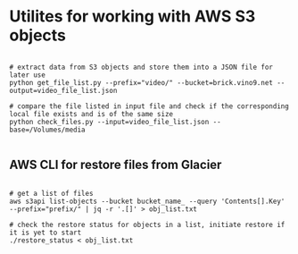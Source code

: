 
# Utilites for working with AWS S3 objects

```shell

# extract data from S3 objects and store them into a JSON file for later use
python get_file_list.py --prefix="video/" --bucket=brick.vino9.net --output=video_file_list.json

# compare the file listed in input file and check if the corresponding local file exists and is of the same size
python check_files.py --input=video_file_list.json --base=/Volumes/media


```

## AWS CLI for restore files from Glacier

```shell

# get a list of files
aws s3api list-objects --bucket bucket_name_ --query 'Contents[].Key' --prefix="prefix/" | jq -r '.[]' > obj_list.txt

# check the restore status for objects in a list, initiate restore if it is yet to start
./restore_status < obj_list.txt


```
